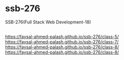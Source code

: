 # ssb-276
SSB-276(Full Stack Web Development-18)

<br>https://faysal-ahmed-palash.github.io/ssb-276/class-5/
<br>https://faysal-ahmed-palash.github.io/ssb-276/class-7/
<br>https://faysal-ahmed-palash.github.io/ssb-276/class-8/
<br>https://faysal-ahmed-palash.github.io/ssb-276/class-8/

